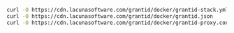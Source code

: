 ﻿```sh
curl -O https://cdn.lacunasoftware.com/grantid/docker/grantid-stack.yml
curl -O https://cdn.lacunasoftware.com/grantid/docker/grantid.json
curl -O https://cdn.lacunasoftware.com/grantid/docker/grantid-proxy.conf
```
